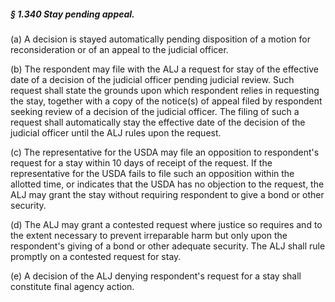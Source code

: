 ##### § 1.340 Stay pending appeal. #####

(a) A decision is stayed automatically pending disposition of a motion for reconsideration or of an appeal to the judicial officer.

(b) The respondent may file with the ALJ a request for stay of the effective date of a decision of the judicial officer pending judicial review. Such request shall state the grounds upon which respondent relies in requesting the stay, together with a copy of the notice(s) of appeal filed by respondent seeking review of a decision of the judicial officer. The filing of such a request shall automatically stay the effective date of the decision of the judicial officer until the ALJ rules upon the request.

(c) The representative for the USDA may file an opposition to respondent's request for a stay within 10 days of receipt of the request. If the representative for the USDA fails to file such an opposition within the allotted time, or indicates that the USDA has no objection to the request, the ALJ may grant the stay without requiring respondent to give a bond or other security.

(d) The ALJ may grant a contested request where justice so requires and to the extent necessary to prevent irreparable harm but only upon the respondent's giving of a bond or other adequate security. The ALJ shall rule promptly on a contested request for stay.

(e) A decision of the ALJ denying respondent's request for a stay shall constitute final agency action.